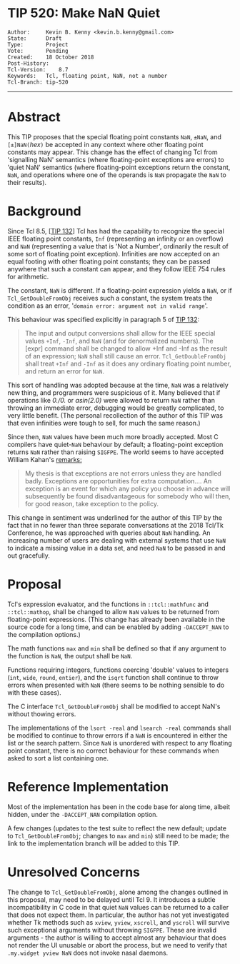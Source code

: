# TIP 520: Make NaN Quiet
	Author:		Kevin B. Kenny <kevin.b.kenny@gmail.com>
	State:		Draft
	Type:		Project
	Vote:		Pending
	Created:	18 October 2018
	Post-History:
	Tcl-Version:	8.7
	Keywords:	Tcl, floating point, NaN, not a number
	Tcl-Branch:	tip-520
-----
# Abstract

This TIP proposes that the special floating point constants `NaN`,
`±NaN`, and `[±]NaN(`_hex_`)` be accepted in any context where
other floating point constants may appear. This change has the effect
of changing Tcl from 'signalling NaN' semantics (where floating-point
exceptions are errors) to 'quiet NaN' semantics (where floating-point
exceptions return the constant, `NaN`, and operations where one of the
operands is `NaN` propagate the `NaN` to their results).

# Background

Since Tcl 8.5, [[TIP 132](132.md)] Tcl has had the capability to
recognize the special IEEE floating point constants, `Inf`
(representing an infinity or an overflow) and `NaN` (representing a
value that is 'Not a Number', ordinarily the result of some sort of
floating point exception).  Infinities are now accepted on an equal
footing with other floating point constants; they can be passed
anywhere that such a constant can appear, and they follow IEEE 754
rules for arithmetic.

The constant, `NaN` is different.  If a floating-point expression
yields a `NaN`, or if `Tcl_GetDoubleFromObj` receives such a
constant, the system treats the condition as an error, '`domain error:
argument not in valid range`'.

This behaviour was specified explicitly in paragraph 5 of [TIP
132](132.md):

  > The input and output conversions shall allow for the IEEE special
    values `+Inf`, `-Inf`, and `NaN` (and for denormalized numbers). The
    [expr] command shall be changed to allow +Inf and -Inf as the
    result of an expression; `NaN` shall still cause an
    error. `Tcl_GetDoubleFromObj` shall treat `+Inf` and `-Inf` as it does
    any ordinary floating point number, and return an error for `NaN`.

This sort of handling was adopted because at the time, `NaN` was a
relatively new thing, and programmers were suspicious of it. Many
believed that if operations like _0./0._ or _asin(2.0)_ were allowed
to return `NaN` rather than throwing an immediate error, debugging
would be greatly complicated, to very little benefit. (The personal
recollection of the author of this TIP was that even infinities were
tough to sell, for much the same reason.)

Since then, `NaN` values have been much more broadly accepted. Most
C compilers have quiet-`NaN` behaviour by default; a floating-point
exception returns `NaN` rather than raising `SIGFPE`.  The world
seems to have accepted William Kahan's [remarks:](http://www.drdobbs.com/architecture-and-design/a-conversation-with-william-kahan/184410314)

  > My thesis is that exceptions are not errors unless they are
    handled badly. Exceptions are opportunities for extra
    computation.... An exception is an event for which any policy you
    choose in advance will subsequently be found disadvantageous for
    somebody who will then, for good reason, take exception to the
    policy.

This change in sentiment was underlined for the author of this TIP
by the fact that in no fewer than three separate conversations at the
2018 Tcl/Tk Conference, he was approached with queries about `NaN`
handling. An increasing number of users are dealing with external systems
that use `NaN` to indicate a missing value in a data set, and
need `NaN` to be passed in and out gracefully.

# Proposal

Tcl's expression evaluator, and the functions in `::tcl::mathfunc`
and `::tcl::mathop`, shall be changed to allow `NaN` values to
be returned from floating-point expressions. (This change has already
been available in the source code for a long time, and can be enabled
by adding `-DACCEPT_NAN` to the compilation options.)

The math functions `max` and `min` shall be defined so that if any
argument to the function is `NaN`, the output shall be `NaN`.

Functions requiring integers, functions coercing 'double' values to
integers (`int`, `wide`, `round`, `entier`), and the `isqrt`
function shall continue to throw errors when presented with `NaN`
(there seems to be nothing sensible to do with these cases).

The C interface `Tcl_GetDoubleFromObj` shall be modified to accept
NaN's without thowing errors. 

The implementations of the `lsort -real` and `lsearch -real` commands
shall be modified to continue to throw errors if a `NaN` is
encountered in either the list or the search pattern. Since `NaN` is
unordered with respect to any floating point constant, there is no
correct behaviour for these commands when asked to sort a list
containing one.

# Reference Implementation

Most of the implementation has been in the code base for along time,
albeit hidden, under the `-DACCEPT_NAN` compilation option.

A few changes (updates to the test suite to reflect the new default;
update to `Tcl_GetDoubleFromObj`; changes to `max` and `min`)
still need to be made; the link to the implementation branch will
be added to this TIP.

# Unresolved Concerns

The change to `Tcl_GetDoubleFromObj`, alone among the changes outlined
in this proposal, may need to be delayed until Tcl 9. It introduces a
subtle incompatibility in C code in that quiet `NaN` values can be
returned to a caller that does not expect them. In particular, the
author has not yet investigated whether Tk methods such as `xview`,
`yview`, `xscroll`, and `yscroll` will survive such exceptional
arguments without throwing `SIGFPE`.  These are invalid arguments -
the author is willing to accept almost any behaviour that does not
render the UI unusable or abort the process, but we need to verify
that `.my.widget yview NaN` does not invoke nasal daemons.


